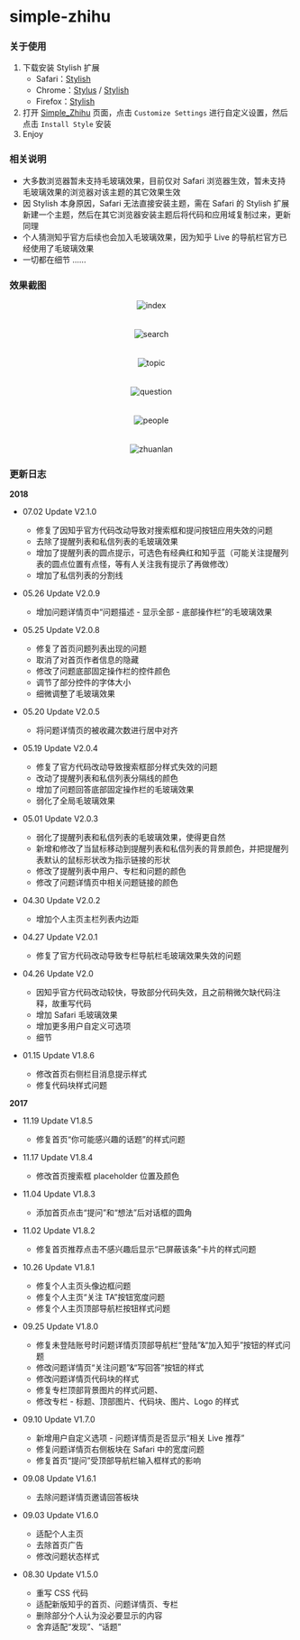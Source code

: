 # simple-zhihu
### 关于使用
1. 下载安装 Stylish 扩展
    * Safari：[Stylish](https://safari-extensions.apple.com/details/?id=com.sobolev.stylish-5555L95H45)
    * Chrome：[Stylus](https://chrome.google.com/webstore/detail/stylus/clngdbkpkpeebahjckkjfobafhncgmne?hl=zh-CN) / [Stylish](https://chrome.google.com/webstore/detail/stylish-custom-themes-for/fjnbnpbmkenffdnngjfgmeleoegfcffe?hl=zh-CN)
    * Firefox：[Stylish](https://addons.mozilla.org/en-US/firefox/addon/stylish/?src=external-userstyleshome/)
2. 打开 [Simple_Zhihu](https://userstyles.org/styles/142714/simple-zhihu) 页面，点击 `Customize Settings` 进行自定义设置，然后点击 `Install Style` 安装
3. Enjoy

### 相关说明
* 大多数浏览器暂未支持毛玻璃效果，目前仅对 Safari 浏览器生效，暂未支持毛玻璃效果的浏览器对该主题的其它效果生效
* 因 Stylish 本身原因，Safari 无法直接安装主题，需在 Safari 的 Stylish 扩展新建一个主题，然后在其它浏览器安装主题后将代码和应用域复制过来，更新同理
* 个人猜测知乎官方后续也会加入毛玻璃效果，因为知乎 Live 的导航栏官方已经使用了毛玻璃效果
* 一切都在细节 ......

### 效果截图
<div align="center">
    <img alt="index" src="https://github.com/grasonchan/simple-zhihu/raw/master/screenshot/index.png" /><br /><br /><br />
    <img alt="search" src="https://github.com/grasonchan/simple-zhihu/raw/master/screenshot/search.png" /><br /><br /><br />
    <img alt="topic" src="https://github.com/grasonchan/simple-zhihu/raw/master/screenshot/topic.png" /><br /><br /><br />
    <img alt="question" src="https://github.com/grasonchan/simple-zhihu/raw/master/screenshot/question.png" /><br /><br /><br />
    <img alt="people" src="https://github.com/grasonchan/simple-zhihu/raw/master/screenshot/people.png" /><br /><br /><br />
    <img alt="zhuanlan" src="https://github.com/grasonchan/simple-zhihu/raw/master/screenshot/zhuanlan.png" />
</div>

### 更新日志
**2018**
* 07.02 Update V2.1.0
    * 修复了因知乎官方代码改动导致对搜索框和提问按钮应用失效的问题
    * 去除了提醒列表和私信列表的毛玻璃效果
    * 增加了提醒列表的圆点提示，可选色有经典红和知乎蓝（可能关注提醒列表的圆点位置有点怪，等有人关注我有提示了再做修改）
    * 增加了私信列表的分割线

* 05.26 Update V2.0.9
    * 增加问题详情页中“问题描述 - 显示全部 - 底部操作栏”的毛玻璃效果

* 05.25 Update V2.0.8
    * 修复了首页问题列表出现的问题
    * 取消了对首页作者信息的隐藏
    * 修改了问题底部固定操作栏的控件颜色
    * 调节了部分控件的字体大小
    * 细微调整了毛玻璃效果

* 05.20 Update V2.0.5
    * 将问题详情页的被收藏次数进行居中对齐

* 05.19 Update V2.0.4
    * 修复了官方代码改动导致搜索框部分样式失效的问题
    * 改动了提醒列表和私信列表分隔线的颜色
    * 增加了问题回答底部固定操作栏的毛玻璃效果
    * 弱化了全局毛玻璃效果

* 05.01 Update V2.0.3
    * 弱化了提醒列表和私信列表的毛玻璃效果，使得更自然
    * 新增和修改了当鼠标移动到提醒列表和私信列表的背景颜色，并把提醒列表默认的鼠标形状改为指示链接的形状
    * 修改了提醒列表中用户、专栏和问题的颜色
    * 修改了问题详情页中相关问题链接的颜色

* 04.30 Update V2.0.2
    * 增加个人主页主栏列表内边距

* 04.27 Update V2.0.1
    * 修复了官方代码改动导致专栏导航栏毛玻璃效果失效的问题

* 04.26 Update V2.0
    * 因知乎官方代码改动较快，导致部分代码失效，且之前稍微欠缺代码注释，故重写代码
    * 增加 Safari 毛玻璃效果
    * 增加更多用户自定义可选项
    * 细节

* 01.15 Update V1.8.6
    * 修改首页右侧栏目消息提示样式
    * 修复代码块样式问题


**2017**
* 11.19 Update V1.8.5
    * 修复首页“你可能感兴趣的话题”的样式问题

* 11.17 Update V1.8.4
    * 修改首页搜索框 placeholder 位置及颜色

* 11.04 Update V1.8.3
    * 添加首页点击“提问”和“想法”后对话框的圆角

* 11.02 Update V1.8.2
    * 修复首页推荐点击不感兴趣后显示“已屏蔽该条”卡片的样式问题

* 10.26 Update V1.8.1
    * 修复个人主页头像边框问题
    * 修复个人主页“关注 TA”按钮宽度问题
    * 修复个人主页顶部导航栏按钮样式问题

* 09.25 Update V1.8.0
    * 修复未登陆账号时问题详情页顶部导航栏“登陆”&“加入知乎”按钮的样式问题
    * 修改问题详情页“关注问题”&“写回答”按钮的样式
    * 修改问题详情页代码块的样式
    * 修复专栏顶部背景图片的样式问题、
    * 修改专栏 - 标题、顶部图片、代码块、图片、Logo 的样式

* 09.10 Update V1.7.0
    * 新增用户自定义选项 - 问题详情页是否显示“相关 Live 推荐”
    * 修复问题详情页右侧板块在 Safari 中的宽度问题
    * 修复首页“提问”受顶部导航栏输入框样式的影响

* 09.08 Update V1.6.1
    * 去除问题详情页邀请回答板块

* 09.03 Update V1.6.0
    * 适配个人主页
    * 去除首页广告
    * 修改问题状态样式

* 08.30 Update V1.5.0
    * 重写 CSS 代码
    * 适配新版知乎的首页、问题详情页、专栏
    * 删除部分个人认为没必要显示的内容
    * 舍弃适配“发现”、“话题”
